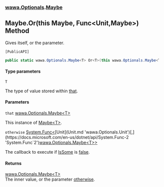 ### [wawa.Optionals](wawa.Optionals.md 'wawa.Optionals').[Maybe](Maybe.md 'wawa.Optionals.Maybe')

## Maybe.Or<T>(this Maybe<T>, Func<Unit,Maybe<T>>) Method

Gives itself, or the parameter.<p/>`[PublicAPI]`

```csharp
public static wawa.Optionals.Maybe<T> Or<T>(this wawa.Optionals.Maybe<T> that, System.Func<wawa.Optionals.Unit,wawa.Optionals.Maybe<T>> otherwise);
```
#### Type parameters

<a name='wawa.Optionals.Maybe.Or_T_(thiswawa.Optionals.Maybe_T_,System.Func_wawa.Optionals.Unit,wawa.Optionals.Maybe_T__).T'></a>

`T`

The type of value stored within [that](Maybe.Or{T}(Maybe{T},Func{Unit,Maybe{T}}).md#wawa.Optionals.Maybe.Or_T_(thiswawa.Optionals.Maybe_T_,System.Func_wawa.Optionals.Unit,wawa.Optionals.Maybe_T__).that 'wawa.Optionals.Maybe.Or<T>(this wawa.Optionals.Maybe<T>, System.Func<wawa.Optionals.Unit,wawa.Optionals.Maybe<T>>).that').
#### Parameters

<a name='wawa.Optionals.Maybe.Or_T_(thiswawa.Optionals.Maybe_T_,System.Func_wawa.Optionals.Unit,wawa.Optionals.Maybe_T__).that'></a>

`that` [wawa.Optionals.Maybe&lt;](Maybe{T}.md 'wawa.Optionals.Maybe<T>')[T](Maybe.Or{T}(Maybe{T},Func{Unit,Maybe{T}}).md#wawa.Optionals.Maybe.Or_T_(thiswawa.Optionals.Maybe_T_,System.Func_wawa.Optionals.Unit,wawa.Optionals.Maybe_T__).T 'wawa.Optionals.Maybe.Or<T>(this wawa.Optionals.Maybe<T>, System.Func<wawa.Optionals.Unit,wawa.Optionals.Maybe<T>>).T')[&gt;](Maybe{T}.md 'wawa.Optionals.Maybe<T>')

This instance of [Maybe&lt;T&gt;](Maybe{T}.md 'wawa.Optionals.Maybe<T>').

<a name='wawa.Optionals.Maybe.Or_T_(thiswawa.Optionals.Maybe_T_,System.Func_wawa.Optionals.Unit,wawa.Optionals.Maybe_T__).otherwise'></a>

`otherwise` [System.Func&lt;](https://docs.microsoft.com/en-us/dotnet/api/System.Func-2 'System.Func`2')[Unit](Unit.md 'wawa.Optionals.Unit')[,](https://docs.microsoft.com/en-us/dotnet/api/System.Func-2 'System.Func`2')[wawa.Optionals.Maybe&lt;](Maybe{T}.md 'wawa.Optionals.Maybe<T>')[T](Maybe.Or{T}(Maybe{T},Func{Unit,Maybe{T}}).md#wawa.Optionals.Maybe.Or_T_(thiswawa.Optionals.Maybe_T_,System.Func_wawa.Optionals.Unit,wawa.Optionals.Maybe_T__).T 'wawa.Optionals.Maybe.Or<T>(this wawa.Optionals.Maybe<T>, System.Func<wawa.Optionals.Unit,wawa.Optionals.Maybe<T>>).T')[&gt;](Maybe{T}.md 'wawa.Optionals.Maybe<T>')[&gt;](https://docs.microsoft.com/en-us/dotnet/api/System.Func-2 'System.Func`2')

The callback to execute if [IsSome](Maybe{T}.IsSome.md 'wawa.Optionals.Maybe<T>.IsSome') is [false](https://docs.microsoft.com/en-us/dotnet/csharp/language-reference/builtin-types/bool 'https://docs.microsoft.com/en-us/dotnet/csharp/language-reference/builtin-types/bool').

#### Returns
[wawa.Optionals.Maybe&lt;](Maybe{T}.md 'wawa.Optionals.Maybe<T>')[T](Maybe.Or{T}(Maybe{T},Func{Unit,Maybe{T}}).md#wawa.Optionals.Maybe.Or_T_(thiswawa.Optionals.Maybe_T_,System.Func_wawa.Optionals.Unit,wawa.Optionals.Maybe_T__).T 'wawa.Optionals.Maybe.Or<T>(this wawa.Optionals.Maybe<T>, System.Func<wawa.Optionals.Unit,wawa.Optionals.Maybe<T>>).T')[&gt;](Maybe{T}.md 'wawa.Optionals.Maybe<T>')  
The inner value, or the parameter [otherwise](Maybe.Or{T}(Maybe{T},Func{Unit,Maybe{T}}).md#wawa.Optionals.Maybe.Or_T_(thiswawa.Optionals.Maybe_T_,System.Func_wawa.Optionals.Unit,wawa.Optionals.Maybe_T__).otherwise 'wawa.Optionals.Maybe.Or<T>(this wawa.Optionals.Maybe<T>, System.Func<wawa.Optionals.Unit,wawa.Optionals.Maybe<T>>).otherwise').
